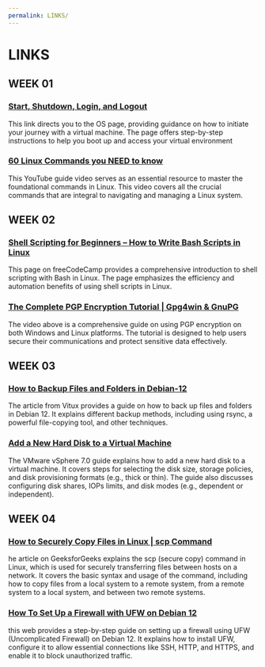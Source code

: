 ```yaml
---
permalink: LINKS/
---
```

# LINKS
## WEEK 01
### [Start, Shutdown, Login, and Logout](https://doit.vlsm.org/018.html)
This link directs you to the OS page, providing guidance on how to initiate your journey with a virtual machine. The page offers step-by-step instructions to help you boot up and access your virtual environment

### [60 Linux Commands you NEED to know](https://youtu.be/gd7BXuUQ91w?si=Wq7RtFw40wnZGq0J)
This YouTube guide video serves as an essential resource to master the foundational commands in Linux. This video covers all the crucial commands that are integral to navigating and managing a Linux system.

## WEEK 02
### [Shell Scripting for Beginners – How to Write Bash Scripts in Linux](https://www.freecodecamp.org/news/shell-scripting-crash-course-how-to-write-bash-scripts-in-linux/)
This page on freeCodeCamp provides a comprehensive introduction to shell scripting with Bash in Linux. The page emphasizes the efficiency and automation benefits of using shell scripts in Linux.

### [The Complete PGP Encryption Tutorial | Gpg4win & GnuPG](https://www.youtube.com/watch?v=CEADq-B8KtI)
The video above is a comprehensive guide on using PGP encryption on both Windows and Linux platforms. The tutorial is designed to help users secure their communications and protect sensitive data effectively.

## WEEK 03
### [How to Backup Files and Folders in Debian-12](https://vitux.com/how-to-backup-files-and-folders-in-debian-12/)
The article from Vitux provides a guide on how to back up files and folders in Debian 12. It explains different backup methods, including using rsync, a powerful file-copying tool, and other techniques.

### [Add a New Hard Disk to a Virtual Machine](https://docs.vmware.com/en/VMware-vSphere/7.0/com.vmware.vsphere.vm_admin.doc/GUID-F4917C61-3D24-4DB9-B347-B5722A84368C.html)
The VMware vSphere 7.0 guide explains how to add a new hard disk to a virtual machine. It covers steps for selecting the disk size, storage policies, and disk provisioning formats (e.g., thick or thin). The guide also discusses configuring disk shares, IOPs limits, and disk modes (e.g., dependent or independent).

## WEEK 04
### [How to Securely Copy Files in Linux | scp Command](https://www.geeksforgeeks.org/scp-command-in-linux-with-examples/)
he article on GeeksforGeeks explains the scp (secure copy) command in Linux, which is used for securely transferring files between hosts on a network. It covers the basic syntax and usage of the command, including how to copy files from a local system to a remote system, from a remote system to a local system, and between two remote systems.

### [How To Set Up a Firewall with UFW on Debian 12](https://www.geeksforgeeks.org/scp-command-in-linux-with-examples/)
this web provides a step-by-step guide on setting up a firewall using UFW (Uncomplicated Firewall) on Debian 12. It explains how to install UFW, configure it to allow essential connections like SSH, HTTP, and HTTPS, and enable it to block unauthorized traffic.
